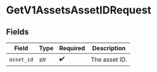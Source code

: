 # GetV1AssetsAssetIDRequest


## Fields

| Field              | Type               | Required           | Description        |
| ------------------ | ------------------ | ------------------ | ------------------ |
| `asset_id`         | *str*              | :heavy_check_mark: | The asset ID.      |